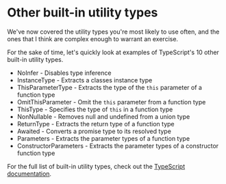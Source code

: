 # Other built-in utility types

We've now covered the utility types you're most likely to use often, and the ones that I think are complex enough to warrant an exercise.

For the sake of time, let's quickly look at examples of TypeScript's 10 other built-in utility types.

- NoInfer - Disables type inference
- InstanceType - Extracts a classes instance type
- ThisParameterType - Extracts the type of the `this` parameter of a function type
- OmitThisParameter - Omit the `this` parameter from a function type
- ThisType - Specifies the type of `this` in a function type
- NonNullable - Removes null and undefined from a union type
- ReturnType - Extracts the return type of a function type
- Awaited - Converts a promise type to its resolved type
- Parameters - Extracts the parameter types of a function type
- ConstructorParameters - Extracts the parameter types of a constructor function type

For the full list of built-in utility types, check out the [TypeScript documentation](https://www.typescriptlang.org/docs/handbook/utility-types.html).
